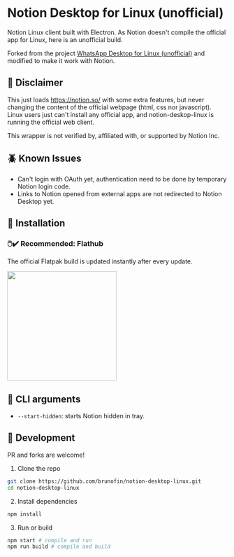 # Notion Desktop for Linux (unofficial)
Notion Linux client built with Electron. As Notion doesn't compile the official app for Linux, here is an unofficial build.

Forked from the project [WhatsApp Desktop for Linux (unofficial)](https://github.com/mimbrero/whatsapp-desktop-linux) and modified to make it work with Notion.

## 📜 Disclaimer
This just loads https://notion.so/ with some extra features, but never changing the content of the official webpage (html, css nor javascript). Linux users just can't install any official app, and notion-deskop-linux is running the official web client.

This wrapper is not verified by, affiliated with, or supported by Notion Inc.

## 🪲 Known Issues
- Can't login with OAuth yet, authentication need to be done by temporary Notion login code.
- Links to Notion opened from external apps are not redirected to Notion Desktop yet.

## 💾 Installation
### 🖱️✔️ Recommended: Flathub
The official Flatpak build is updated instantly after every update.

<a href="https://flathub.org/apps/details/io.github.brunofin.NotionAppDesktop"><img src="https://flathub.org/assets/badges/flathub-badge-en.png" width="250"></a>

## :hammer: CLI arguments
- `--start-hidden`: starts Notion hidden in tray.

## :construction: Development
PR and forks are welcome!

1. Clone the repo
```bash
git clone https://github.com/brunofin/notion-desktop-linux.git
cd notion-desktop-linux
```

2. Install dependencies
```bash
npm install
```

3. Run or build
```bash
npm start # compile and run
npm run build # compile and build
```

